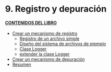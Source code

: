# 9. Registro y depuración
#### [CONTENIDOS DEL LIBRO](https://github.com/JBV-CODES/Pro-PHP-6)

- [Crear un mecanismo de registro]()
   - [Registro de un archivo simple]()
   - [Diseño del sistema de archivos de ejemplo]()
   - [Clase Logger]()  
   - [extender la clase Logger]()  
- [Crear un mecanismo de depuración]()
- [Resumen]()
